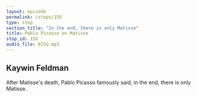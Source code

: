 ```yaml
---
layout: episode
permalink: /stops/15G
type: stop
section_title: "In the end, there is only Matisse"
title: Pablo Picasso on Matisse
stop_id: 15G
audio_file: 015G.mp3
---
```


## Kaywin Feldman

After Matisse's death, Pablo Picasso famously said, in the end, there is only Matisse.
